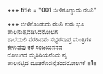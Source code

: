 +++
title = "001 ಬೀಳಿಕೊಣ್ಡುದು ರಜನಿ"

+++
ಬೀಳಿಕೊಂಡುದು ರಜನಿ ಕುರು ಭೂ   
ಪಾಲನುಪ್ಪವಡಿಸಿದನೋಲಗ   
ಶಾಲೆಯಲಿ ನೆರಹಿದನು ಸಭ್ಯರನಾಪ್ತ ಮಂತ್ರಿಗಳ   
ಕೇಳುವೆವು ಕರೆ ಸಂಜಯನನವ   
ರೋಲಗದ ಮೈಸಿರಿಯನೆಂದು ನೃ  
ಪಾಲನಟ್ಟಿದ ದೂತರೊಡನೈತಂದರೋಲಗಕೆ   ॥1॥